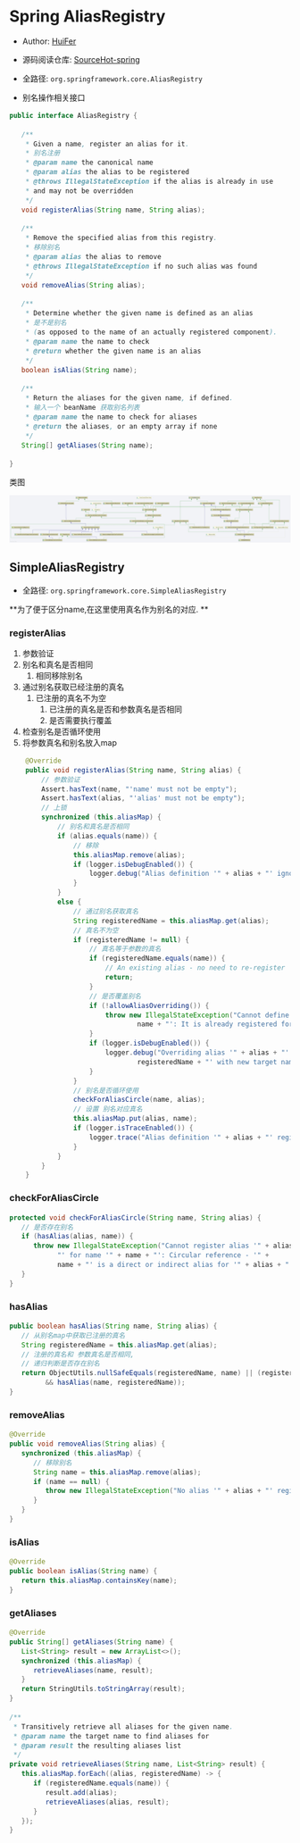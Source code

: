 # Spring AliasRegistry
- Author: [HuiFer](https://github.com/huifer)
- 源码阅读仓库: [SourceHot-spring](https://github.com/SourceHot/spring-framework-read)

- 全路径: `org.springframework.core.AliasRegistry`



- 别名操作相关接口

```java
public interface AliasRegistry {

   /**
    * Given a name, register an alias for it.
    * 别名注册
    * @param name the canonical name
    * @param alias the alias to be registered
    * @throws IllegalStateException if the alias is already in use
    * and may not be overridden
    */
   void registerAlias(String name, String alias);

   /**
    * Remove the specified alias from this registry.
    * 移除别名
    * @param alias the alias to remove
    * @throws IllegalStateException if no such alias was found
    */
   void removeAlias(String alias);

   /**
    * Determine whether the given name is defined as an alias
    * 是不是别名
    * (as opposed to the name of an actually registered component).
    * @param name the name to check
    * @return whether the given name is an alias
    */
   boolean isAlias(String name);

   /**
    * Return the aliases for the given name, if defined.
    * 输入一个 beanName 获取别名列表
    * @param name the name to check for aliases
    * @return the aliases, or an empty array if none
    */
   String[] getAliases(String name);

}
```



类图

![AliasRegistry](./images/AliasRegistry.png)





## SimpleAliasRegistry

- 全路径: `org.springframework.core.SimpleAliasRegistry`

**为了便于区分name,在这里使用真名作为别名的对应. **

### registerAlias

1. 参数验证
2. 别名和真名是否相同
   1. 相同移除别名
3. 通过别名获取已经注册的真名
   1. 已注册的真名不为空
      1. 已注册的真名是否和参数真名是否相同
      2. 是否需要执行覆盖
4. 检查别名是否循环使用
5. 将参数真名和别名放入map

```java
	@Override
	public void registerAlias(String name, String alias) {
		// 参数验证
		Assert.hasText(name, "'name' must not be empty");
		Assert.hasText(alias, "'alias' must not be empty");
		// 上锁
		synchronized (this.aliasMap) {
			// 别名和真名是否相同
			if (alias.equals(name)) {
				// 移除
				this.aliasMap.remove(alias);
				if (logger.isDebugEnabled()) {
					logger.debug("Alias definition '" + alias + "' ignored since it points to same name");
				}
			}
			else {
				// 通过别名获取真名
				String registeredName = this.aliasMap.get(alias);
				// 真名不为空
				if (registeredName != null) {
					// 真名等于参数的真名
					if (registeredName.equals(name)) {
						// An existing alias - no need to re-register
						return;
					}
					// 是否覆盖别名
					if (!allowAliasOverriding()) {
						throw new IllegalStateException("Cannot define alias '" + alias + "' for name '" +
								name + "': It is already registered for name '" + registeredName + "'.");
					}
					if (logger.isDebugEnabled()) {
						logger.debug("Overriding alias '" + alias + "' definition for registered name '" +
								registeredName + "' with new target name '" + name + "'");
					}
				}
				// 别名是否循环使用
				checkForAliasCircle(name, alias);
				// 设置 别名对应真名
				this.aliasMap.put(alias, name);
				if (logger.isTraceEnabled()) {
					logger.trace("Alias definition '" + alias + "' registered for name '" + name + "'");
				}
			}
		}
	}
```







### checkForAliasCircle

```java
protected void checkForAliasCircle(String name, String alias) {
   // 是否存在别名
   if (hasAlias(alias, name)) {
      throw new IllegalStateException("Cannot register alias '" + alias +
            "' for name '" + name + "': Circular reference - '" +
            name + "' is a direct or indirect alias for '" + alias + "' already");
   }
}
```



### hasAlias

```java
public boolean hasAlias(String name, String alias) {
   // 从别名map中获取已注册的真名
   String registeredName = this.aliasMap.get(alias);
   // 注册的真名和 参数真名是否相同,
   // 递归判断是否存在别名
   return ObjectUtils.nullSafeEquals(registeredName, name) || (registeredName != null
         && hasAlias(name, registeredName));
}
```





### removeAlias

```java
@Override
public void removeAlias(String alias) {
   synchronized (this.aliasMap) {
      // 移除别名
      String name = this.aliasMap.remove(alias);
      if (name == null) {
         throw new IllegalStateException("No alias '" + alias + "' registered");
      }
   }
}
```





### isAlias

```java
@Override
public boolean isAlias(String name) {
   return this.aliasMap.containsKey(name);
}
```





### getAliases

```java
@Override
public String[] getAliases(String name) {
   List<String> result = new ArrayList<>();
   synchronized (this.aliasMap) {
      retrieveAliases(name, result);
   }
   return StringUtils.toStringArray(result);
}

/**
 * Transitively retrieve all aliases for the given name.
 * @param name the target name to find aliases for
 * @param result the resulting aliases list
 */
private void retrieveAliases(String name, List<String> result) {
   this.aliasMap.forEach((alias, registeredName) -> {
      if (registeredName.equals(name)) {
         result.add(alias);
         retrieveAliases(alias, result);
      }
   });
}
```

